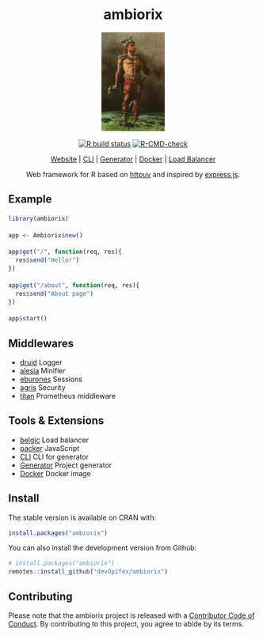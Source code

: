 <div align="center">

# ambiorix

<img src="man/figures/ambiorix.png" height = "200px"/>

<!-- badges: start -->
[![R build status](https://github.com/devOpifex/ambiorix/workflows/R-CMD-check/badge.svg)](https://github.com/devOpifex/ambiorix/actions)
[![R-CMD-check](https://github.com/devOpifex/ambiorix/workflows/R-CMD-check/badge.svg)](https://github.com/devOpifex/ambiorix/actions)
<!-- badges: end -->

[Website](https://ambiorix.dev) | [CLI](https://github.com/devOpifex/ambiorix-cli) | [Generator](https://github.com/devOpifex/ambiorix.generator) | [Docker](https://hub.docker.com/r/jcoenep/ambiorix) | [Load Balancer](github.com/devOpifex/belgic)

Web framework for R based on [httpuv](https://github.com/rstudio/httpuv) and inspired by [express.js](https://github.com/expressjs/express).

</div>


## Example

``` r
library(ambiorix)

app <- Ambiorix$new()

app$get("/", function(req, res){
  res$send("Hello!")
})

app$get("/about", function(req, res){
  res$send("About page")
})

app$start()
```

## Middlewares

- [druid](https://github.com/devOpifex/druid) Logger
- [alesia](https://github.com/devOpifex/alesia) Minifier
- [eburones](https://github.com/devOpifex/eburones) Sessions
- [agris](https://github.com/devOpifex/druid) Security
- [titan](https://github.com/devOpifex/titan) Prometheus middleware

## Tools & Extensions

- [belgic](https://github.com/devOpifex/belgic) Load balancer
- [packer](https://github.com/JohnCoene/packer) JavaScript
- [CLI](https://github.com/devOpifex/ambiorix-cli) CLI for generator
- [Generator](https://github.com/devOpifex/ambiorix.generator) Project generator
- [Docker](https://hub.docker.com/r/jcoenep/ambiorix) Docker image

## Install

The stable version is available on CRAN with:

```r
install.packages("ambiorix")
```

You can also install the development version from Github:

```r
# install.packages("ambiorix")
remotes::install_github("devOpifex/ambiorix")
```

## Contributing

Please note that the ambiorix project is released with a [Contributor Code of Conduct](https://contributor-covenant.org/version/2/0/CODE_OF_CONDUCT.html). By contributing to this project, you agree to abide by its terms.
